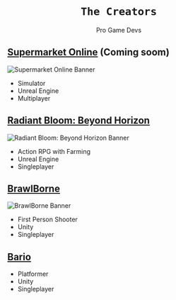 <div align="center">
  <h1><code>The Creators</code></h1>
  <p>Pro Game Devs</p>
</div>

## [Supermarket Online](https://github.com/TheCreators) (Coming soom)

<img src="https://github.com/user-attachments/assets/f9ff362c-4974-40e5-a59e-f19b7766b8f7" alt="Supermarket Online Banner" style="max-width: 100%; height: auto; object-fit: contain;">

- Simulator
- Unreal Engine
- Multiplayer

## [Radiant Bloom: Beyond Horizon](https://github.com/TheCreators/RadiantBloom-BeyondHorizon)

<img src="https://github.com/user-attachments/assets/8023a5b7-5673-4740-b384-4ba868190430" alt="Radiant Bloom: Beyond Horizon Banner" style="max-width: 100%; height: auto; object-fit: contain;">

- Action RPG with Farming
- Unreal Engine
- Singleplayer

## [BrawlBorne](https://github.com/TheCreators/BrawlBorne)

<img src="https://github.com/user-attachments/assets/c876ff13-fd8c-478b-9477-a9692a99cb97" alt="BrawlBorne Banner" style="max-width: 100%; height: auto; object-fit: contain;">

- First Person Shooter
- Unity
- Singleplayer

## [Bario](https://github.com/TheCreators/Bario)

- Platformer
- Unity
- Singleplayer
